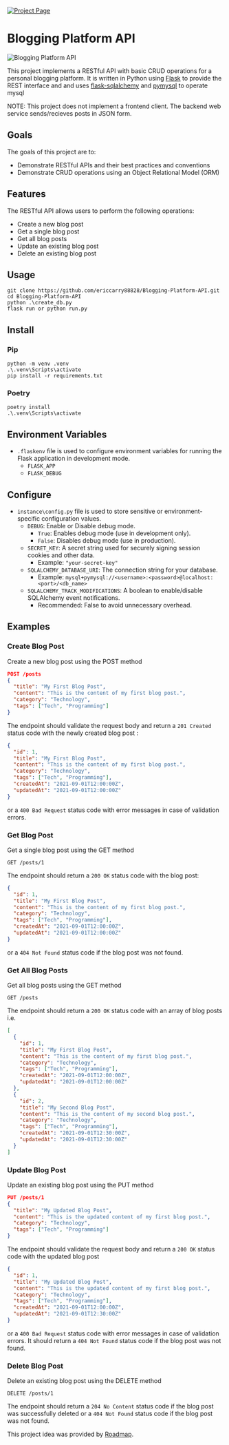 [![Project Page](https://img.shields.io/badge/Project%20Page-Click%20Here-brightgreen)](https://roadmap.sh/projects/blogging-platform-api)
# Blogging Platform API

![Blogging Platform API](https://assets.roadmap.sh/guest/blogging-platform-api.png)

This project implements a RESTful API with basic CRUD operations for a personal blogging platform. It is written in Python using [Flask](https://flask.palletsprojects.com/en/stable/) to provide the REST interface and and uses [flask-sqlalchemy](https://flask-sqlalchemy.readthedocs.io/en/stable/) and [pymysql](https://pymysql.readthedocs.io/en/latest/) to operate mysql

NOTE: This project does not implement a frontend client. The backend web service sends/recieves posts in JSON form. 

## Goals
The goals of this project are to:
- Demonstrate RESTful APIs and their best practices and conventions
- Demonstrate CRUD operations using an Object Relational Model (ORM)

## Features
The RESTful API allows users to perform the following operations:
- Create a new blog post
- Get a single blog post
- Get all blog posts
- Update an existing blog post
- Delete an existing blog post

## Usage
```
git clone https://github.com/ericcarry88828/Blogging-Platform-API.git
cd Blogging-Platform-API
python .\create_db.py
flask run or python run.py
```

## Install

### Pip
```
python -m venv .venv
.\.venv\Scripts\activate
pip install -r requirements.txt
```
### Poetry
```
poetry install
.\.venv\Scripts\activate
```


## Environment Variables
- `.flaskenv` file is used to configure environment variables for running the Flask application in development mode.
    - `FLASK_APP`
    - `FLASK_DEBUG`

## Configure
- `instance\config.py` file is used to store sensitive or environment-specific configuration values.
    - `DEBUG`: Enable or Disable debug mode.
        - `True`: Enables debug mode (use in development only).
        - `False`: Disables debug mode (use in production).
    - `SECRET_KEY`: A secret string used for securely signing session cookies and other data.
        - Example: `"your-secret-key"`
    - `SQLALCHEMY_DATABASE_URI`: The connection string for your database.
        - Example: `mysql+pymysql://<username>:<password>@localhost:<port>/<db_name>`
    - `SQLALCHEMY_TRACK_MODIFICATIONS`: A boolean to enable/disable SQLAlchemy event notifications.
        - Recommended: False to avoid unnecessary overhead.

## Examples

### Create Blog Post
Create a new blog post using the POST method

```json
POST /posts
{
  "title": "My First Blog Post",
  "content": "This is the content of my first blog post.",
  "category": "Technology",
  "tags": ["Tech", "Programming"]
}
```

The endpoint should validate the request body and return a `201 Created` status code with the newly created blog post :

```json
{
  "id": 1,
  "title": "My First Blog Post",
  "content": "This is the content of my first blog post.",
  "category": "Technology",
  "tags": ["Tech", "Programming"],
  "createdAt": "2021-09-01T12:00:00Z",
  "updatedAt": "2021-09-01T12:00:00Z"
}
```
or a `400 Bad Request` status code with error messages in case of validation errors.

### Get Blog Post
Get a single blog post using the GET method

```
GET /posts/1
```
The endpoint should return a `200 OK` status code with the blog post:
```json
{
  "id": 1,
  "title": "My First Blog Post",
  "content": "This is the content of my first blog post.",
  "category": "Technology",
  "tags": ["Tech", "Programming"],
  "createdAt": "2021-09-01T12:00:00Z",
  "updatedAt": "2021-09-01T12:00:00Z"
}
```
or a `404 Not Found` status code if the blog post was not found.

### Get All Blog Posts
Get all blog posts using the GET method
```
GET /posts
```
The endpoint should return a `200 OK` status code with an array of blog posts i.e.
```json
[
  {
    "id": 1,
    "title": "My First Blog Post",
    "content": "This is the content of my first blog post.",
    "category": "Technology",
    "tags": ["Tech", "Programming"],
    "createdAt": "2021-09-01T12:00:00Z",
    "updatedAt": "2021-09-01T12:00:00Z"
  },
  {
    "id": 2,
    "title": "My Second Blog Post",
    "content": "This is the content of my second blog post.",
    "category": "Technology",
    "tags": ["Tech", "Programming"],
    "createdAt": "2021-09-01T12:30:00Z",
    "updatedAt": "2021-09-01T12:30:00Z"
  }
]
```

### Update Blog Post
Update an existing blog post using the PUT method

```json
PUT /posts/1
{
  "title": "My Updated Blog Post",
  "content": "This is the updated content of my first blog post.",
  "category": "Technology",
  "tags": ["Tech", "Programming"]
}
```

The endpoint should validate the request body and return a `200 OK` status code with the updated blog post

```json
{
  "id": 1,
  "title": "My Updated Blog Post",
  "content": "This is the updated content of my first blog post.",
  "category": "Technology",
  "tags": ["Tech", "Programming"],
  "createdAt": "2021-09-01T12:00:00Z",
  "updatedAt": "2021-09-01T12:30:00Z"
}
```

or a `400 Bad Request` status code with error messages in case of validation errors. It should return a `404 Not Found` status code if the blog post was not found.

### Delete Blog Post
Delete an existing blog post using the DELETE method
```
DELETE /posts/1
```
The endpoint should return a `204 No Content` status code if the blog post was successfully deleted or a `404 Not Found` status code if the blog post was not found.

This project idea was provided by [Roadmap](https://roadmap.sh/projects/blogging-platform-api).